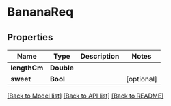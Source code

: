 # BananaReq

## Properties
Name | Type | Description | Notes
------------ | ------------- | ------------- | -------------
**lengthCm** | **Double** |  | 
**sweet** | **Bool** |  | [optional] 

[[Back to Model list]](../README.md#documentation-for-models) [[Back to API list]](../README.md#documentation-for-api-endpoints) [[Back to README]](../README.md)


